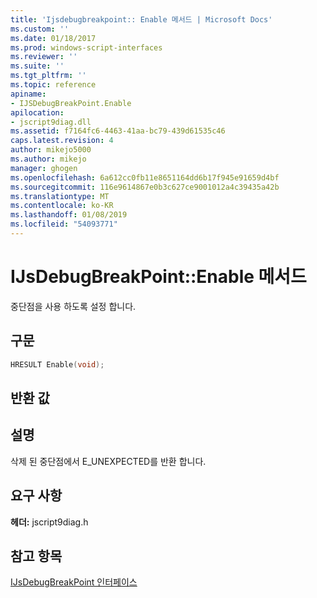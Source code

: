```yaml
---
title: 'Ijsdebugbreakpoint:: Enable 메서드 | Microsoft Docs'
ms.custom: ''
ms.date: 01/18/2017
ms.prod: windows-script-interfaces
ms.reviewer: ''
ms.suite: ''
ms.tgt_pltfrm: ''
ms.topic: reference
apiname:
- IJSDebugBreakPoint.Enable
apilocation:
- jscript9diag.dll
ms.assetid: f7164fc6-4463-41aa-bc79-439d61535c46
caps.latest.revision: 4
author: mikejo5000
ms.author: mikejo
manager: ghogen
ms.openlocfilehash: 6a612cc0fb11e8651164dd6b17f945e91659d4bf
ms.sourcegitcommit: 116e9614867e0b3c627ce9001012a4c39435a42b
ms.translationtype: MT
ms.contentlocale: ko-KR
ms.lasthandoff: 01/08/2019
ms.locfileid: "54093771"
---
```

# <a name="ijsdebugbreakpointenable-method"></a>IJsDebugBreakPoint::Enable 메서드
중단점을 사용 하도록 설정 합니다.  
  
## <a name="syntax"></a>구문  
  
```cpp
HRESULT Enable(void);  
```  
  
## <a name="return-value"></a>반환 값  
  
## <a name="remarks"></a>설명  
 삭제 된 중단점에서 E_UNEXPECTED를 반환 합니다.  
  
## <a name="requirements"></a>요구 사항  
 **헤더:** jscript9diag.h  
  
## <a name="see-also"></a>참고 항목  
 [IJsDebugBreakPoint 인터페이스](../../winscript/reference/ijsdebugbreakpoint-interface.md)